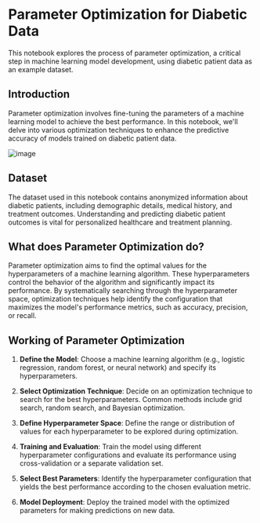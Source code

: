 # Parameter Optimization for Diabetic Data

This notebook explores the process of parameter optimization, a critical step in machine learning model development, using diabetic patient data as an example dataset.

## Introduction

Parameter optimization involves fine-tuning the parameters of a machine learning model to achieve the best performance. In this notebook, we'll delve into various optimization techniques to enhance the predictive accuracy of models trained on diabetic patient data.

![image](https://github.com/OjaswaniB/parameter-optimization/assets/118871180/43d1cce7-aa48-45d7-b703-42c92fabf775)


## Dataset

The dataset used in this notebook contains anonymized information about diabetic patients, including demographic details, medical history, and treatment outcomes. Understanding and predicting diabetic patient outcomes is vital for personalized healthcare and treatment planning.

## What does Parameter Optimization do?

Parameter optimization aims to find the optimal values for the hyperparameters of a machine learning algorithm. These hyperparameters control the behavior of the algorithm and significantly impact its performance. By systematically searching through the hyperparameter space, optimization techniques help identify the configuration that maximizes the model's performance metrics, such as accuracy, precision, or recall.

## Working of Parameter Optimization

1. **Define the Model**: Choose a machine learning algorithm (e.g., logistic regression, random forest, or neural network) and specify its hyperparameters.

2. **Select Optimization Technique**: Decide on an optimization technique to search for the best hyperparameters. Common methods include grid search, random search, and Bayesian optimization.

3. **Define Hyperparameter Space**: Define the range or distribution of values for each hyperparameter to be explored during optimization.

4. **Training and Evaluation**: Train the model using different hyperparameter configurations and evaluate its performance using cross-validation or a separate validation set.

5. **Select Best Parameters**: Identify the hyperparameter configuration that yields the best performance according to the chosen evaluation metric.

6. **Model Deployment**: Deploy the trained model with the optimized parameters for making predictions on new data.


